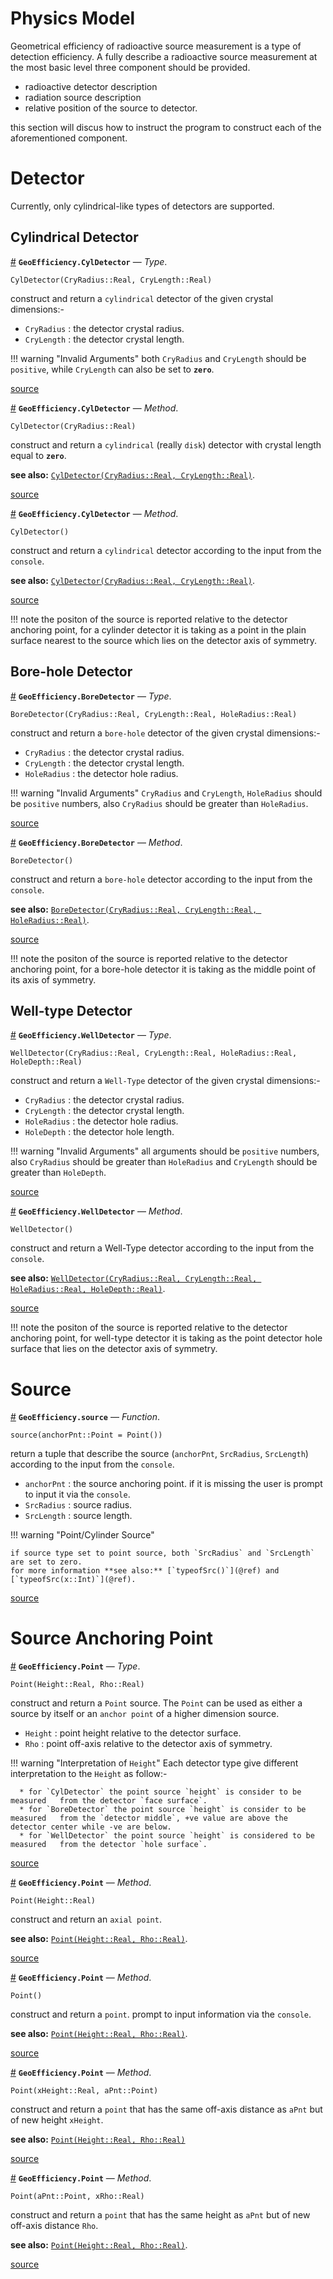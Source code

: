 
<a id='Physics-Model-1'></a>

# Physics Model


Geometrical efficiency of radioactive source measurement is a type of detection efficiency. A fully describe a radioactive source measurement at the most basic level three component should be provided. 


  * radioactive detector description
  * radiation source description
  * relative position of the source to detector.


this section will discus how to instruct the program to construct each of the aforementioned component.


<a id='Detector-1'></a>

# Detector


Currently, only cylindrical-like types of detectors are supported.  


<a id='Cylindrical-Detector-1'></a>

## Cylindrical Detector

<a id='GeoEfficiency.CylDetector' href='#GeoEfficiency.CylDetector'>#</a>
**`GeoEfficiency.CylDetector`** &mdash; *Type*.



```
CylDetector(CryRadius::Real, CryLength::Real)
```

construct and return a `cylindrical` detector of the given crystal dimensions:-

  * `CryRadius` : the detector crystal radius.
  * `CryLength` : the detector crystal length.

!!! warning "Invalid Arguments"
    both `CryRadius` and `CryLength` should be `positive`, while `CryLength` can also be set to **`zero`**.



<a target='_blank' href='https://github.com/DrKrar/GeoEfficiency.jl/blob/710232be6421ab9294e1d27369bd40039814b31e/src/Physics_Model.jl#L167-L180' class='documenter-source'>source</a><br>

<a id='GeoEfficiency.CylDetector-Tuple{Real}' href='#GeoEfficiency.CylDetector-Tuple{Real}'>#</a>
**`GeoEfficiency.CylDetector`** &mdash; *Method*.



```
CylDetector(CryRadius::Real)
```

construct and return a `cylindrical` (really `disk`) detector with crystal length equal to **`zero`**.

**see also:** [`CylDetector(CryRadius::Real, CryLength::Real)`](Physics_Model.md#GeoEfficiency.CylDetector).


<a target='_blank' href='https://github.com/DrKrar/GeoEfficiency.jl/blob/710232be6421ab9294e1d27369bd40039814b31e/src/Physics_Model.jl#L194-L203' class='documenter-source'>source</a><br>

<a id='GeoEfficiency.CylDetector-Tuple{}' href='#GeoEfficiency.CylDetector-Tuple{}'>#</a>
**`GeoEfficiency.CylDetector`** &mdash; *Method*.



```
CylDetector()
```

construct and return a `cylindrical` detector according to the input from the `console`.

**see also:** [`CylDetector(CryRadius::Real, CryLength::Real)`](Physics_Model.md#GeoEfficiency.CylDetector).


<a target='_blank' href='https://github.com/DrKrar/GeoEfficiency.jl/blob/710232be6421ab9294e1d27369bd40039814b31e/src/Physics_Model.jl#L207-L216' class='documenter-source'>source</a><br>


!!! note
    the positon of the source is reported relative to the detector anchoring point,  for a cylinder detector it is taking as a point in the plain surface nearest to the source  which lies on the detector axis of symmetry.



<a id='Bore-hole-Detector-1'></a>

## Bore-hole Detector

<a id='GeoEfficiency.BoreDetector' href='#GeoEfficiency.BoreDetector'>#</a>
**`GeoEfficiency.BoreDetector`** &mdash; *Type*.



```
BoreDetector(CryRadius::Real, CryLength::Real, HoleRadius::Real)
```

construct and return a `bore-hole` detector of the given crystal dimensions:-

  * `CryRadius` : the detector crystal radius.
  * `CryLength` : the detector crystal length.
  * `HoleRadius` : the detector hole radius.

!!! warning "Invalid Arguments"
    `CryRadius` and `CryLength`, `HoleRadius` should be `positive` numbers, also  `CryRadius` should be greater than `HoleRadius`.



<a target='_blank' href='https://github.com/DrKrar/GeoEfficiency.jl/blob/710232be6421ab9294e1d27369bd40039814b31e/src/Physics_Model.jl#L230-L245' class='documenter-source'>source</a><br>

<a id='GeoEfficiency.BoreDetector-Tuple{}' href='#GeoEfficiency.BoreDetector-Tuple{}'>#</a>
**`GeoEfficiency.BoreDetector`** &mdash; *Method*.



```
BoreDetector()
```

construct and return a `bore-hole` detector according to the input from the `console`.

**see also:** [`BoreDetector(CryRadius::Real, CryLength::Real, HoleRadius::Real)`](Physics_Model.md#GeoEfficiency.BoreDetector).


<a target='_blank' href='https://github.com/DrKrar/GeoEfficiency.jl/blob/710232be6421ab9294e1d27369bd40039814b31e/src/Physics_Model.jl#L261-L270' class='documenter-source'>source</a><br>


!!! note
    the positon of the source is reported relative to the detector anchoring point,  for a bore-hole detector it is taking as the middle point of its axis of symmetry.



<a id='Well-type-Detector-1'></a>

## Well-type Detector

<a id='GeoEfficiency.WellDetector' href='#GeoEfficiency.WellDetector'>#</a>
**`GeoEfficiency.WellDetector`** &mdash; *Type*.



```
WellDetector(CryRadius::Real, CryLength::Real, HoleRadius::Real, HoleDepth::Real)
```

construct and return a `Well-Type` detector of the given crystal dimensions:-

  * `CryRadius` : the detector crystal radius.
  * `CryLength` : the detector crystal length.
  * `HoleRadius` : the detector hole radius.
  * `HoleDepth` : the detector hole length.

!!! warning "Invalid Arguments"
    all arguments should be `positive` numbers, also  `CryRadius` should be greater than `HoleRadius` and  `CryLength` should be greater than  `HoleDepth`.



<a target='_blank' href='https://github.com/DrKrar/GeoEfficiency.jl/blob/710232be6421ab9294e1d27369bd40039814b31e/src/Physics_Model.jl#L285-L302' class='documenter-source'>source</a><br>

<a id='GeoEfficiency.WellDetector-Tuple{}' href='#GeoEfficiency.WellDetector-Tuple{}'>#</a>
**`GeoEfficiency.WellDetector`** &mdash; *Method*.



```
WellDetector()
```

construct and return a Well-Type detector according to the input from the `console`.

**see also:** [`WellDetector(CryRadius::Real, CryLength::Real, HoleRadius::Real, HoleDepth::Real)`](Physics_Model.md#GeoEfficiency.WellDetector).


<a target='_blank' href='https://github.com/DrKrar/GeoEfficiency.jl/blob/710232be6421ab9294e1d27369bd40039814b31e/src/Physics_Model.jl#L320-L329' class='documenter-source'>source</a><br>


!!! note
    the positon of the source is reported relative to the detector anchoring point,  for well-type detector it is taking as the point detector hole surface that  lies on the detector axis of symmetry.



<a id='Source-1'></a>

# Source

<a id='GeoEfficiency.source' href='#GeoEfficiency.source'>#</a>
**`GeoEfficiency.source`** &mdash; *Function*.



```
source(anchorPnt::Point = Point())
```

return a tuple that describe the source (`anchorPnt`, `SrcRadius`, `SrcLength`) according to  the input from the `console`.

  * `anchorPnt` : the source anchoring point. if it is missing the user is prompt   to input it via the `console`.
  * `SrcRadius` : source radius.
  * `SrcLength` : source length.

!!! warning "Point/Cylinder Source"



```
if source type set to point source, both `SrcRadius` and `SrcLength` are set to zero. 
for more information **see also:** [`typeofSrc()`](@ref) and [`typeofSrc(x::Int)`](@ref).
```


<a target='_blank' href='https://github.com/DrKrar/GeoEfficiency.jl/blob/710232be6421ab9294e1d27369bd40039814b31e/src/Physics_Model.jl#L103-L119' class='documenter-source'>source</a><br>


<a id='Source-Anchoring-Point-1'></a>

# Source Anchoring Point

<a id='GeoEfficiency.Point' href='#GeoEfficiency.Point'>#</a>
**`GeoEfficiency.Point`** &mdash; *Type*.



```
Point(Height::Real, Rho::Real)
```

construct and return a `Point` source. The `Point` can be used as either a source by itself or an `anchor point` of a higher dimension source.

  * `Height` : point height relative to the detector surface.
  * `Rho` : point off-axis relative to the detector axis of symmetry.

!!! warning "Interpretation of `Height`"
    Each detector type give different interpretation to the `Height` as follow:-

      * for `CylDetector` the point source `height` is consider to be measured   from the detector `face surface`.
      * for `BoreDetector` the point source `height` is consider to be measured   from the `detector middle`, +ve value are above the detector center while -ve are below.
      * for `WellDetector` the point source `height` is considered to be measured   from the detector `hole surface`.



<a target='_blank' href='https://github.com/DrKrar/GeoEfficiency.jl/blob/710232be6421ab9294e1d27369bd40039814b31e/src/Physics_Model.jl#L16-L36' class='documenter-source'>source</a><br>

<a id='GeoEfficiency.Point-Tuple{Real}' href='#GeoEfficiency.Point-Tuple{Real}'>#</a>
**`GeoEfficiency.Point`** &mdash; *Method*.



```
Point(Height::Real)
```

construct and return an `axial point`.

**see also:** [`Point(Height::Real, Rho::Real)`](Physics_Model.md#GeoEfficiency.Point).


<a target='_blank' href='https://github.com/DrKrar/GeoEfficiency.jl/blob/710232be6421ab9294e1d27369bd40039814b31e/src/Physics_Model.jl#L44-L53' class='documenter-source'>source</a><br>

<a id='GeoEfficiency.Point-Tuple{}' href='#GeoEfficiency.Point-Tuple{}'>#</a>
**`GeoEfficiency.Point`** &mdash; *Method*.



```
Point()
```

construct and return a `point`. prompt to input information via the `console`. 

**see also:** [`Point(Height::Real, Rho::Real)`](Physics_Model.md#GeoEfficiency.Point).


<a target='_blank' href='https://github.com/DrKrar/GeoEfficiency.jl/blob/710232be6421ab9294e1d27369bd40039814b31e/src/Physics_Model.jl#L56-L65' class='documenter-source'>source</a><br>

<a id='GeoEfficiency.Point-Tuple{Real,Point}' href='#GeoEfficiency.Point-Tuple{Real,Point}'>#</a>
**`GeoEfficiency.Point`** &mdash; *Method*.



```
Point(xHeight::Real, aPnt::Point)
```

construct and return a `point` that has the same off-axis distance as `aPnt` but of new  height `xHeight`. 

**see also:** [`Point(Height::Real, Rho::Real)`](Physics_Model.md#GeoEfficiency.Point)


<a target='_blank' href='https://github.com/DrKrar/GeoEfficiency.jl/blob/710232be6421ab9294e1d27369bd40039814b31e/src/Physics_Model.jl#L73-L82' class='documenter-source'>source</a><br>

<a id='GeoEfficiency.Point-Tuple{Point,Real}' href='#GeoEfficiency.Point-Tuple{Point,Real}'>#</a>
**`GeoEfficiency.Point`** &mdash; *Method*.



```
Point(aPnt::Point, xRho::Real)
```

construct and return a `point` that has the same height as `aPnt` but of new  off-axis distance `Rho`. 

**see also:** [`Point(Height::Real, Rho::Real)`](Physics_Model.md#GeoEfficiency.Point).


<a target='_blank' href='https://github.com/DrKrar/GeoEfficiency.jl/blob/710232be6421ab9294e1d27369bd40039814b31e/src/Physics_Model.jl#L85-L94' class='documenter-source'>source</a><br>

